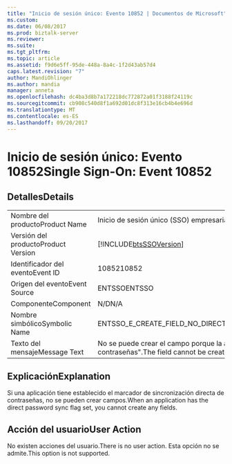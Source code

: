 ```yaml
---
title: "Inicio de sesión único: Evento 10852 | Documentos de Microsoft"
ms.custom: 
ms.date: 06/08/2017
ms.prod: biztalk-server
ms.reviewer: 
ms.suite: 
ms.tgt_pltfrm: 
ms.topic: article
ms.assetid: f9d6e5ff-95de-448a-8a4c-1f2d43ab57d4
caps.latest.revision: "7"
author: MandiOhlinger
ms.author: mandia
manager: anneta
ms.openlocfilehash: dc4ba3d8b7a172218dc772872a01f3188f24119c
ms.sourcegitcommit: cb908c540d8f1a692d01dc8f313e16cb4b4e696d
ms.translationtype: MT
ms.contentlocale: es-ES
ms.lasthandoff: 09/20/2017
---
```

# <a name="single-sign-on-event-10852"></a><span data-ttu-id="04b02-102">Inicio de sesión único: Evento 10852</span><span class="sxs-lookup"><span data-stu-id="04b02-102">Single Sign-On: Event 10852</span></span>
## <a name="details"></a><span data-ttu-id="04b02-103">Detalles</span><span class="sxs-lookup"><span data-stu-id="04b02-103">Details</span></span>  
  
|||  
|-|-|  
|<span data-ttu-id="04b02-104">Nombre del producto</span><span class="sxs-lookup"><span data-stu-id="04b02-104">Product Name</span></span>|<span data-ttu-id="04b02-105">Inicio de sesión único (SSO) empresarial</span><span class="sxs-lookup"><span data-stu-id="04b02-105">Enterprise Single Sign-On</span></span>|  
|<span data-ttu-id="04b02-106">Versión del producto</span><span class="sxs-lookup"><span data-stu-id="04b02-106">Product Version</span></span>|[!INCLUDE[btsSSOVersion](../includes/btsssoversion-md.md)]|  
|<span data-ttu-id="04b02-107">Identificador del evento</span><span class="sxs-lookup"><span data-stu-id="04b02-107">Event ID</span></span>|<span data-ttu-id="04b02-108">10852</span><span class="sxs-lookup"><span data-stu-id="04b02-108">10852</span></span>|  
|<span data-ttu-id="04b02-109">Origen del evento</span><span class="sxs-lookup"><span data-stu-id="04b02-109">Event Source</span></span>|<span data-ttu-id="04b02-110">ENTSSO</span><span class="sxs-lookup"><span data-stu-id="04b02-110">ENTSSO</span></span>|  
|<span data-ttu-id="04b02-111">Componente</span><span class="sxs-lookup"><span data-stu-id="04b02-111">Component</span></span>|<span data-ttu-id="04b02-112">N/D</span><span class="sxs-lookup"><span data-stu-id="04b02-112">N/A</span></span>|  
|<span data-ttu-id="04b02-113">Nombre simbólico</span><span class="sxs-lookup"><span data-stu-id="04b02-113">Symbolic Name</span></span>|<span data-ttu-id="04b02-114">ENTSSO_E_CREATE_FIELD_NO_DIRECT_PASSWORD_SYNC</span><span class="sxs-lookup"><span data-stu-id="04b02-114">ENTSSO_E_CREATE_FIELD_NO_DIRECT_PASSWORD_SYNC</span></span>|  
|<span data-ttu-id="04b02-115">Texto del mensaje</span><span class="sxs-lookup"><span data-stu-id="04b02-115">Message Text</span></span>|<span data-ttu-id="04b02-116">No se puede crear el campo porque la aplicación tiene establecido el marcador "sincronización directa de contraseñas".</span><span class="sxs-lookup"><span data-stu-id="04b02-116">The field cannot be created because this application has the 'direct password sync' flag set.</span></span>|  
  
## <a name="explanation"></a><span data-ttu-id="04b02-117">Explicación</span><span class="sxs-lookup"><span data-stu-id="04b02-117">Explanation</span></span>  
 <span data-ttu-id="04b02-118">Si una aplicación tiene establecido el marcador de sincronización directa de contraseñas, no se pueden crear campos.</span><span class="sxs-lookup"><span data-stu-id="04b02-118">When an application has the direct password sync flag set, you cannot create any fields.</span></span>  
  
## <a name="user-action"></a><span data-ttu-id="04b02-119">Acción del usuario</span><span class="sxs-lookup"><span data-stu-id="04b02-119">User Action</span></span>  
 <span data-ttu-id="04b02-120">No existen acciones del usuario.</span><span class="sxs-lookup"><span data-stu-id="04b02-120">There is no user action.</span></span> <span data-ttu-id="04b02-121">Esta opción no se admite.</span><span class="sxs-lookup"><span data-stu-id="04b02-121">This option is not supported.</span></span>